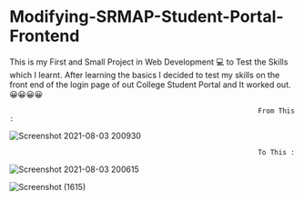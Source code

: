 # Modifying-SRMAP-Student-Portal-Frontend
This is my First and Small Project in Web Development 💻 to Test the Skills which I learnt. After learning the basics I decided to test my skills on the front end of the login page of out College Student Portal and It worked out. 😀😀😀😀

                                                                 From This :
                                                                 
                                                                 
![Screenshot 2021-08-03 200930](https://user-images.githubusercontent.com/88375748/128034969-3ad4b6ce-bcc3-4820-907f-36b4474c4080.png)


                                                                 To This :
                                                                 
                                                                 
![Screenshot 2021-08-03 200615](https://user-images.githubusercontent.com/88375748/128034609-730d5db6-f97e-4deb-8260-3fbb678a7822.png)


![Screenshot (1615)](https://user-images.githubusercontent.com/88375748/128034707-2f85e966-ca37-4d80-96e9-ac8eeb30fe2b.png)
